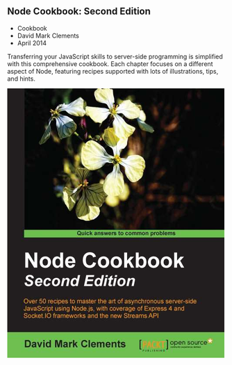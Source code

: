 ## Node Cookbook: Second Edition
- Cookbook
- David Mark Clements
- April 2014

Transferring your JavaScript skills to server-side programming is simplified with this comprehensive cookbook. Each chapter focuses on a different aspect of Node, featuring recipes supported with lots of illustrations, tips, and hints.

![](NodeCookbook2nd.jpg)
